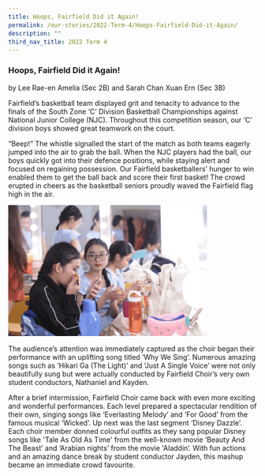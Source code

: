 ```yaml
---
title: Hoops, Fairfield Did it Again!
permalink: /our-stories/2022-Term-4/Hoops-Fairfield-Did-it-Again/
description: ""
third_nav_title: 2022 Term 4
---
```

### Hoops, Fairfield Did it Again!


by Lee Rae-en Amelia (Sec 2B) and Sarah Chan Xuan Ern (Sec 3B) 

  

Fairfield’s basketball team displayed grit and tenacity to advance to the finals of the South Zone ‘C’ Division Basketball Championships against National Junior College (NJC). Throughout this competition season, our ‘C’ division boys showed great teamwork on the court.

  

“Beep!” The whistle signalled the start of the match as both teams eagerly jumped into the air to grab the ball. When the NJC players had the ball, our boys quickly got into their defence positions, while staying alert and focused on regaining possession. Our Fairfield basketballers’ hunger to win enabled them to get the ball back and score their first basket! The crowd erupted in cheers as the basketball seniors proudly waved the Fairfield flag high in the air.

<img src="/images/Melody of Fairfield.gif" style="width:80%">

The audience’s attention was immediately captured as the choir began their performance with an uplifting song titled ‘Why We Sing’. Numerous amazing songs such as ‘Hikari Ga (The Light)’ and ‘Just A Single Voice’ were not only beautifully sung but were actually conducted by Fairfield Choir’s very own student conductors, Nathaniel and Kayden.  

After a brief intermission, Fairfield Choir came back with even more exciting and wonderful performances. Each level prepared a spectacular rendition of their own, singing songs like ‘Everlasting Melody’ and ‘For Good’ from the famous musical ‘Wicked’. Up next was the last segment ‘Disney Dazzle’. Each choir member donned colourful outfits as they sang popular Disney songs like 'Tale As Old As Time' from the well-known movie ‘Beauty And The Beast’ and ‘Arabian nights’ from the movie 'Aladdin’. With fun actions and an amazing dance break by student conductor Jayden, this mashup became an immediate crowd favourite.
